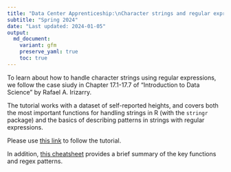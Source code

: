 ```yaml
---
title: "Data Center Apprenticeship:\nCharacter strings and regular expression"
subtitle: "Spring 2024" 
date: "Last updated: 2024-01-05"
output:
  md_document:
    variant: gfm
    preserve_yaml: true
    toc: true
---
```


To learn about how to handle character strings using regular
expressions, we follow the case siudy in Chapter 17.1-17.7 of
“Introduction to Data Science” by Rafael A. Irizarry.

The tutorial works with a dataset of self-reported heights, and covers
both the most important functions for handling strings in R (with the
`stringr` package) and the basics of describing patterns in strings with
regular expressions.

Please use [this
link](https://rafalab.dfci.harvard.edu/dsbook-part-1/wrangling/string-processing.html)
to follow the tutorial.

In addition, [this
cheatsheet](https://evoldyn.gitlab.io/evomics-2018/ref-sheets/R_strings.pdf)
provides a brief summary of the key functions and regex patterns.
